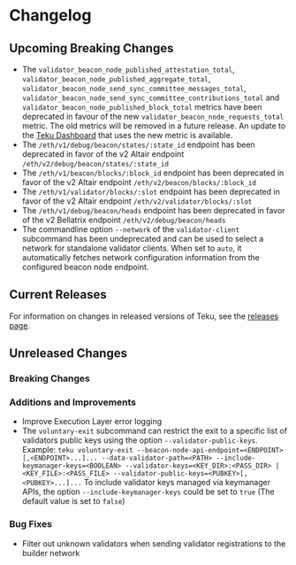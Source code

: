 # Changelog

## Upcoming Breaking Changes
- The `validator_beacon_node_published_attestation_total`, `validator_beacon_node_published_aggregate_total`,
  `validator_beacon_node_send_sync_committee_messages_total`, `validator_beacon_node_send_sync_committee_contributions_total`
  and `validator_beacon_node_published_block_total` metrics have been deprecated in favour of the new `validator_beacon_node_requests_total` metric.
  The old metrics will be removed in a future release. An update to the [Teku Dashboard](https://grafana.com/grafana/dashboards/13457) that uses the new metric is available.
- The `/eth/v1/debug/beacon/states/:state_id` endpoint has been deprecated in favor of the v2 Altair endpoint `/eth/v2/debug/beacon/states/:state_id`
- The `/eth/v1/beacon/blocks/:block_id` endpoint has been deprecated in favor of the v2 Altair endpoint `/eth/v2/beacon/blocks/:block_id`
- The `/eth/v1/validator/blocks/:slot` endpoint has been deprecated in favor of the v2 Altair endpoint `/eth/v2/validator/blocks/:slot`
- The `/eth/v1/debug/beacon/heads` endpoint has been deprecated in favor of the v2 Bellatrix endpoint `/eth/v2/debug/beacon/heads`
- The commandline option `--network` of the `validator-client` subcommand has been undeprecated and can be used to select a network for standalone validator clients. When set to `auto`, it automatically
  fetches network configuration information from the configured beacon node endpoint.  

## Current Releases
For information on changes in released versions of Teku, see the [releases page](https://github.com/ConsenSys/teku/releases).

## Unreleased Changes

### Breaking Changes

### Additions and Improvements
- Improve Execution Layer error logging
- The `voluntary-exit` subcommand can restrict the exit to a specific list of validators public keys using the option `--validator-public-keys`.
  Example: `teku voluntary-exit --beacon-node-api-endpoint=<ENDPOINT>[,<ENDPOINT>...]... --data-validator-path=<PATH> --include-keymanager-keys=<BOOLEAN> --validator-keys=<KEY_DIR>:<PASS_DIR> | <KEY_FILE>:<PASS_FILE> --validator-public-keys=<PUBKEY>[,<PUBKEY>...]...`
  To include validator keys managed via keymanager APIs, the option `--include-keymanager-keys` could be set to `true` (The default value is set to `false`)

### Bug Fixes
- Filter out unknown validators when sending validator registrations to the builder network